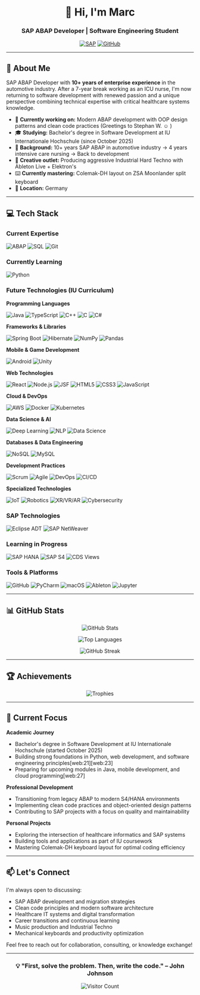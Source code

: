 <div align="center">
  
# 👋 Hi, I'm Marc

### SAP ABAP Developer | Software Engineering Student

[![SAP](https://img.shields.io/badge/SAP-0FAAFF?style=for-the-badge&logo=sap&logoColor=white)](https://github.com/22CodeGroup)
[![GitHub](https://img.shields.io/badge/GitHub-100000?style=for-the-badge&logo=github&logoColor=white)](https://github.com/22CodeGroup)

</div>

---

## 🚀 About Me

SAP ABAP Developer with **10+ years of enterprise experience** in the automotive industry. After a 7-year break working as an ICU nurse, I'm now returning to software development with renewed passion and a unique perspective combining technical expertise with critical healthcare systems knowledge.

- 🔭 **Currently working on:** Modern ABAP development with OOP design patterns and clean code practices (Greetings to Stephan W. ☺️ )
- 🎓 **Studying:** Bachelor's degree in Software Development at IU Internationale Hochschule (since October 2025)
- 💼 **Background:** 10+ years SAP ABAP in automotive industry → 4 years intensive care nursing → Back to development
- 🎵 **Creative outlet:** Producing aggressive Industrial Hard Techno with Ableton Live + Elektron's
- ⌨️ **Currently mastering:** Colemak-DH layout on ZSA Moonlander split keyboard
- 📍 **Location:** Germany

---

## 💻 Tech Stack

### Current Expertise

![ABAP](https://img.shields.io/badge/ABAP-0FAAFF?style=for-the-badge&logo=sap&logoColor=white)
![SQL](https://img.shields.io/badge/SQL-4479A1?style=for-the-badge&logo=mysql&logoColor=white)
![Git](https://img.shields.io/badge/Git-F05032?style=for-the-badge&logo=git&logoColor=white)

### Currently Learning

![Python](https://img.shields.io/badge/Python-3776AB?style=for-the-badge&logo=python&logoColor=white)

### Future Technologies (IU Curriculum)

**Programming Languages**

![Java](https://img.shields.io/badge/Java-ED8B00?style=for-the-badge&logo=openjdk&logoColor=white)
![TypeScript](https://img.shields.io/badge/TypeScript-007ACC?style=for-the-badge&logo=typescript&logoColor=white)
![C++](https://img.shields.io/badge/C++-00599C?style=for-the-badge&logo=cplusplus&logoColor=white)
![C](https://img.shields.io/badge/C-A8B9CC?style=for-the-badge&logo=c&logoColor=white)
![C#](https://img.shields.io/badge/C%23-239120?style=for-the-badge&logo=csharp&logoColor=white)

**Frameworks & Libraries**

![Spring Boot](https://img.shields.io/badge/Spring_Boot-6DB33F?style=for-the-badge&logo=spring-boot&logoColor=white)
![Hibernate](https://img.shields.io/badge/Hibernate-59666C?style=for-the-badge&logo=hibernate&logoColor=white)
![NumPy](https://img.shields.io/badge/NumPy-013243?style=for-the-badge&logo=numpy&logoColor=white)
![Pandas](https://img.shields.io/badge/Pandas-150458?style=for-the-badge&logo=pandas&logoColor=white)

**Mobile & Game Development**

![Android](https://img.shields.io/badge/Android-3DDC84?style=for-the-badge&logo=android&logoColor=white)
![Unity](https://img.shields.io/badge/Unity-000000?style=for-the-badge&logo=unity&logoColor=white)

**Web Technologies**

![React](https://img.shields.io/badge/React-20232A?style=for-the-badge&logo=react&logoColor=61DAFB)
![Node.js](https://img.shields.io/badge/Node.js-339933?style=for-the-badge&logo=nodedotjs&logoColor=white)
![JSF](https://img.shields.io/badge/JavaServer_Faces-ED8B00?style=for-the-badge&logo=java&logoColor=white)
![HTML5](https://img.shields.io/badge/HTML5-E34F26?style=for-the-badge&logo=html5&logoColor=white)
![CSS3](https://img.shields.io/badge/CSS3-1572B6?style=for-the-badge&logo=css3&logoColor=white)
![JavaScript](https://img.shields.io/badge/JavaScript-F7DF1E?style=for-the-badge&logo=javascript&logoColor=black)

**Cloud & DevOps**

![AWS](https://img.shields.io/badge/AWS-232F3E?style=for-the-badge&logo=amazon-aws&logoColor=white)
![Docker](https://img.shields.io/badge/Docker-2496ED?style=for-the-badge&logo=docker&logoColor=white)
![Kubernetes](https://img.shields.io/badge/Kubernetes-326CE5?style=for-the-badge&logo=kubernetes&logoColor=white)

**Data Science & AI**

![Deep Learning](https://img.shields.io/badge/Deep_Learning-FF6F00?style=for-the-badge&logo=tensorflow&logoColor=white)
![NLP](https://img.shields.io/badge/NLP-4285F4?style=for-the-badge&logo=google&logoColor=white)
![Data Science](https://img.shields.io/badge/Data_Science-3776AB?style=for-the-badge&logo=python&logoColor=white)

**Databases & Data Engineering**

![NoSQL](https://img.shields.io/badge/NoSQL-4DB33D?style=for-the-badge&logo=mongodb&logoColor=white)
![MySQL](https://img.shields.io/badge/MySQL-4479A1?style=for-the-badge&logo=mysql&logoColor=white)

**Development Practices**

![Scrum](https://img.shields.io/badge/Scrum-009FDA?style=for-the-badge&logo=scrumalliance&logoColor=white)
![Agile](https://img.shields.io/badge/Agile-0052CC?style=for-the-badge&logo=jira&logoColor=white)
![DevOps](https://img.shields.io/badge/DevOps-0A66C2?style=for-the-badge&logo=devops&logoColor=white)
![CI/CD](https://img.shields.io/badge/CI%2FCD-2088FF?style=for-the-badge&logo=githubactions&logoColor=white)

**Specialized Technologies**

![IoT](https://img.shields.io/badge/IoT-00979D?style=for-the-badge&logo=arduino&logoColor=white)
![Robotics](https://img.shields.io/badge/Robotics-FF6F00?style=for-the-badge&logo=ros&logoColor=white)
![XR/VR/AR](https://img.shields.io/badge/XR%2FVR%2FAR-5C2D91?style=for-the-badge&logo=meta&logoColor=white)
![Cybersecurity](https://img.shields.io/badge/Cybersecurity-000000?style=for-the-badge&logo=hackaday&logoColor=white)

### SAP Technologies

![Eclipse ADT](https://img.shields.io/badge/Eclipse_ADT-2C2255?style=for-the-badge&logo=eclipse&logoColor=white)
![SAP NetWeaver](https://img.shields.io/badge/SAP_NetWeaver-0FAAFF?style=for-the-badge&logo=sap&logoColor=white)

### Learning in Progress

![SAP HANA](https://img.shields.io/badge/SAP_HANA-0FAAFF?style=for-the-badge&logo=sap&logoColor=white)
![SAP S4](https://img.shields.io/badge/SAP_S4/HANA-0FAAFF?style=for-the-badge&logo=sap&logoColor=white)
![CDS Views](https://img.shields.io/badge/CDS_Views-0FAAFF?style=for-the-badge&logo=sap&logoColor=white)

### Tools & Platforms

![GitHub](https://img.shields.io/badge/GitHub-100000?style=for-the-badge&logo=github&logoColor=white)
![PyCharm](https://img.shields.io/badge/PyCharm-000000?style=for-the-badge&logo=pycharm&logoColor=white)
![macOS](https://img.shields.io/badge/macOS-000000?style=for-the-badge&logo=apple&logoColor=white)
![Ableton](https://img.shields.io/badge/Ableton_Live-000000?style=for-the-badge&logo=ableton-live&logoColor=white)
![Jupyter](https://img.shields.io/badge/Jupyter-F37626?style=for-the-badge&logo=jupyter&logoColor=white)


---

## 📊 GitHub Stats

<div align="center">
  
![GitHub Stats](https://github-readme-stats.vercel.app/api?username=22CodeGroup&show_icons=true&theme=dark&hide_border=true&bg_color=0D1117)

![Top Languages](https://github-readme-stats.vercel.app/api/top-langs/?username=22CodeGroup&layout=compact&theme=dark&hide_border=true&bg_color=0D1117)

![GitHub Streak](https://github-readme-streak-stats.herokuapp.com/?user=22CodeGroup&theme=dark&hide_border=true&background=0D1117)

</div>

---

## 🏆 Achievements

<div align="center">

![Trophies](https://github-profile-trophy.vercel.app/?username=22CodeGroup&theme=darkhub&no-frame=true&column=7)

</div>

---

## 🎯 Current Focus

**Academic Journey**
- Bachelor's degree in Software Development at IU Internationale Hochschule (started October 2025)
- Building strong foundations in Python, web development, and software engineering principles[web:21][web:23]
- Preparing for upcoming modules in Java, mobile development, and cloud programming[web:27]

**Professional Development**
- Transitioning from legacy ABAP to modern S4/HANA environments
- Implementing clean code practices and object-oriented design patterns
- Contributing to SAP projects with a focus on quality and maintainability

**Personal Projects**
- Exploring the intersection of healthcare informatics and SAP systems
- Building tools and applications as part of IU coursework
- Mastering Colemak-DH keyboard layout for optimal coding efficiency

---

## 📫 Let's Connect

I'm always open to discussing:
- SAP ABAP development and migration strategies
- Clean code principles and modern software architecture
- Healthcare IT systems and digital transformation
- Career transitions and continuous learning
- Music production and Industrial Techno
- Mechanical keyboards and productivity optimization

Feel free to reach out for collaboration, consulting, or knowledge exchange!

---

<div align="center">

### 💡 "First, solve the problem. Then, write the code." – John Johnson

![Visitor Count](https://visitor-badge.laobi.icu/badge?page_id=22CodeGroup.22CodeGroup)

</div>

